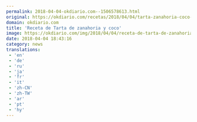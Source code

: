 ```yaml
---
permalink: 2018-04-04-okdiario.com--1506578613.html
original: https://okdiario.com/recetas/2018/04/04/tarta-zanahoria-coco-2068181
domain: okdiario.com
title: 'Receta de Tarta de zanahoria y coco'
image: https://okdiario.com/img/2018/04/04/receta-de-tarta-de-zanahoria-y-coco-2.jpeg
date: 2018-04-04 18:43:16
category: news
translations: 
 - 'en'
 - 'de'
 - 'ru'
 - 'ja'
 - 'fr'
 - 'it'
 - 'zh-CN'
 - 'zh-TW'
 - 'ar'
 - 'pt'
 - 'hy'
---
```


